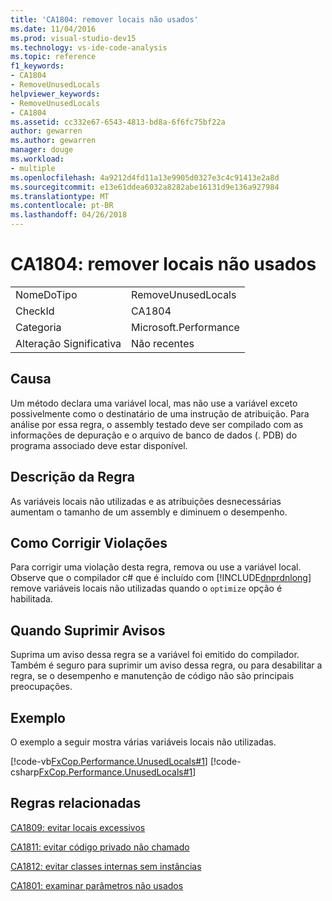 ```yaml
---
title: 'CA1804: remover locais não usados'
ms.date: 11/04/2016
ms.prod: visual-studio-dev15
ms.technology: vs-ide-code-analysis
ms.topic: reference
f1_keywords:
- CA1804
- RemoveUnusedLocals
helpviewer_keywords:
- RemoveUnusedLocals
- CA1804
ms.assetid: cc332e67-6543-4813-bd8a-6f6fc75bf22a
author: gewarren
ms.author: gewarren
manager: douge
ms.workload:
- multiple
ms.openlocfilehash: 4a9212d4fd11a13e9905d0327e3c4c91413e2a8d
ms.sourcegitcommit: e13e61ddea6032a8282abe16131d9e136a927984
ms.translationtype: MT
ms.contentlocale: pt-BR
ms.lasthandoff: 04/26/2018
---
```

# <a name="ca1804-remove-unused-locals"></a>CA1804: remover locais não usados
|||
|-|-|
|NomeDoTipo|RemoveUnusedLocals|
|CheckId|CA1804|
|Categoria|Microsoft.Performance|
|Alteração Significativa|Não recentes|

## <a name="cause"></a>Causa
 Um método declara uma variável local, mas não use a variável exceto possivelmente como o destinatário de uma instrução de atribuição. Para análise por essa regra, o assembly testado deve ser compilado com as informações de depuração e o arquivo de banco de dados (. PDB) do programa associado deve estar disponível.

## <a name="rule-description"></a>Descrição da Regra
 As variáveis locais não utilizadas e as atribuições desnecessárias aumentam o tamanho de um assembly e diminuem o desempenho.

## <a name="how-to-fix-violations"></a>Como Corrigir Violações
 Para corrigir uma violação desta regra, remova ou use a variável local. Observe que o compilador c# que é incluído com [!INCLUDE[dnprdnlong](../code-quality/includes/dnprdnlong_md.md)] remove variáveis locais não utilizadas quando o `optimize` opção é habilitada.

## <a name="when-to-suppress-warnings"></a>Quando Suprimir Avisos
 Suprima um aviso dessa regra se a variável foi emitido do compilador. Também é seguro para suprimir um aviso dessa regra, ou para desabilitar a regra, se o desempenho e manutenção de código não são principais preocupações.

## <a name="example"></a>Exemplo
 O exemplo a seguir mostra várias variáveis locais não utilizadas.

 [!code-vb[FxCop.Performance.UnusedLocals#1](../code-quality/codesnippet/VisualBasic/ca1804-remove-unused-locals_1.vb)]
 [!code-csharp[FxCop.Performance.UnusedLocals#1](../code-quality/codesnippet/CSharp/ca1804-remove-unused-locals_1.cs)]

## <a name="related-rules"></a>Regras relacionadas
 [CA1809: evitar locais excessivos](../code-quality/ca1809-avoid-excessive-locals.md)

 [CA1811: evitar código privado não chamado](../code-quality/ca1811-avoid-uncalled-private-code.md)

 [CA1812: evitar classes internas sem instâncias](../code-quality/ca1812-avoid-uninstantiated-internal-classes.md)

 [CA1801: examinar parâmetros não usados](../code-quality/ca1801-review-unused-parameters.md)